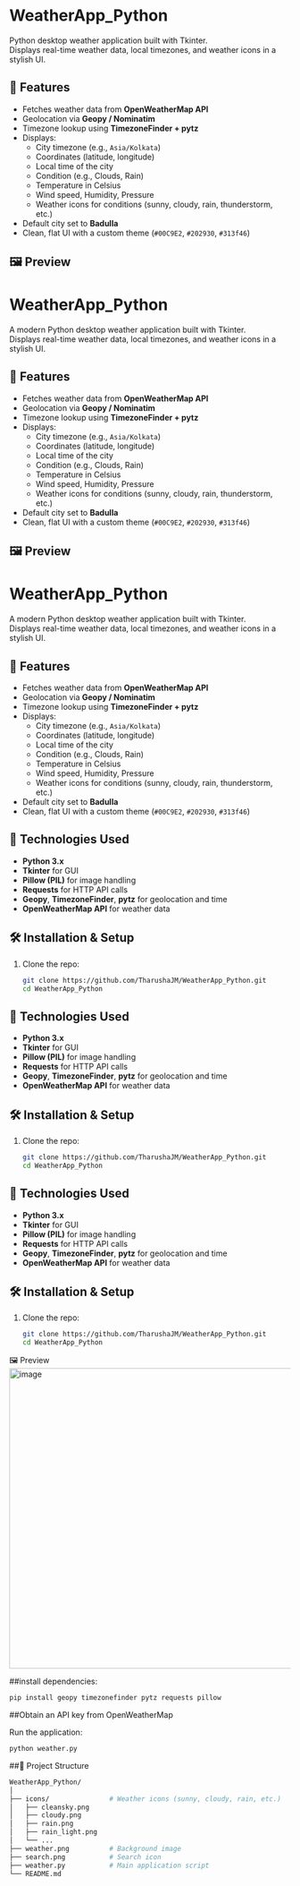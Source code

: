 # WeatherApp_Python
Python desktop weather application built with Tkinter.  
Displays real-time weather data, local timezones, and weather icons in a stylish UI.

## 🌟 Features
- Fetches weather data from **OpenWeatherMap API**  
- Geolocation via **Geopy / Nominatim**  
- Timezone lookup using **TimezoneFinder + pytz**  
- Displays:
  - City timezone (e.g., `Asia/Kolkata`)  
  - Coordinates (latitude, longitude)  
  - Local time of the city  
  - Condition (e.g., Clouds, Rain)  
  - Temperature in Celsius  
  - Wind speed, Humidity, Pressure  
  - Weather icons for conditions (sunny, cloudy, rain, thunderstorm, etc.)  
- Default city set to **Badulla**  
- Clean, flat UI with a custom theme (`#00C9E2`, `#202930`, `#313f46`)  

## 🖼️ Preview
# WeatherApp_Python

A modern Python desktop weather application built with Tkinter.  
Displays real-time weather data, local timezones, and weather icons in a stylish UI.

## 🌟 Features
- Fetches weather data from **OpenWeatherMap API**  
- Geolocation via **Geopy / Nominatim**  
- Timezone lookup using **TimezoneFinder + pytz**  
- Displays:
  - City timezone (e.g., `Asia/Kolkata`)  
  - Coordinates (latitude, longitude)  
  - Local time of the city  
  - Condition (e.g., Clouds, Rain)  
  - Temperature in Celsius  
  - Wind speed, Humidity, Pressure  
  - Weather icons for conditions (sunny, cloudy, rain, thunderstorm, etc.)  
- Default city set to **Badulla**  
- Clean, flat UI with a custom theme (`#00C9E2`, `#202930`, `#313f46`)  

## 🖼️ Preview
# WeatherApp_Python

A modern Python desktop weather application built with Tkinter.  
Displays real-time weather data, local timezones, and weather icons in a stylish UI.

## 🌟 Features
- Fetches weather data from **OpenWeatherMap API**  
- Geolocation via **Geopy / Nominatim**  
- Timezone lookup using **TimezoneFinder + pytz**  
- Displays:
  - City timezone (e.g., `Asia/Kolkata`)  
  - Coordinates (latitude, longitude)  
  - Local time of the city  
  - Condition (e.g., Clouds, Rain)  
  - Temperature in Celsius  
  - Wind speed, Humidity, Pressure  
  - Weather icons for conditions (sunny, cloudy, rain, thunderstorm, etc.)  
- Default city set to **Badulla**  
- Clean, flat UI with a custom theme (`#00C9E2`, `#202930`, `#313f46`)  


## 🧰 Technologies Used
- **Python 3.x**  
- **Tkinter** for GUI  
- **Pillow (PIL)** for image handling  
- **Requests** for HTTP API calls  
- **Geopy**, **TimezoneFinder**, **pytz** for geolocation and time  
- **OpenWeatherMap API** for weather data  

## 🛠️ Installation & Setup
1. Clone the repo:
   ```bash
   git clone https://github.com/TharushaJM/WeatherApp_Python.git
   cd WeatherApp_Python


## 🧰 Technologies Used
- **Python 3.x**  
- **Tkinter** for GUI  
- **Pillow (PIL)** for image handling  
- **Requests** for HTTP API calls  
- **Geopy**, **TimezoneFinder**, **pytz** for geolocation and time  
- **OpenWeatherMap API** for weather data  

## 🛠️ Installation & Setup
1. Clone the repo:
   ```bash
   git clone https://github.com/TharushaJM/WeatherApp_Python.git
   cd WeatherApp_Python


## 🧰 Technologies Used
- **Python 3.x**  
- **Tkinter** for GUI  
- **Pillow (PIL)** for image handling  
- **Requests** for HTTP API calls  
- **Geopy**, **TimezoneFinder**, **pytz** for geolocation and time  
- **OpenWeatherMap API** for weather data  

## 🛠️ Installation & Setup
1. Clone the repo:
   ```bash
   git clone https://github.com/TharushaJM/WeatherApp_Python.git
   cd WeatherApp_Python
   
🖼️ Preview
<img width="874" height="537" alt="image" src="https://github.com/user-attachments/assets/af8c9962-5aa2-49d7-a641-0777c82c4ec9" />

  

##install dependencies:
 ```bash
pip install geopy timezonefinder pytz requests pillow
```
##Obtain an API key from OpenWeatherMap

Run the application:
```bash
python weather.py
```
##📁 Project Structure
```bash
WeatherApp_Python/
│
├── icons/               # Weather icons (sunny, cloudy, rain, etc.)
│   ├── cleansky.png
│   ├── cloudy.png
│   ├── rain.png
│   ├── rain_light.png
│   └── ...
├── weather.png          # Background image
├── search.png           # Search icon
├── weather.py           # Main application script
└── README.md

